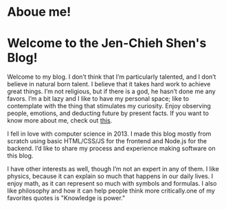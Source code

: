 # Aboue me!


# Welcome to the Jen-Chieh Shen's Blog!

Welcome to my blog. I don’t think that I’m particularly talented, and I don’t
believe in natural born talent. I believe that it takes hard work to achieve
great things. I’m not religious, but if there is a god, he hasn’t done me any
favors. I’m a bit lazy and I like to have my personal space; like to contemplate
with the thing that stimulates my curiosity. Enjoy observing people, emotions,
and deducting future by present facts. If you want to know more about me, check
out <a href="?page=About_sp_Me_sp_-_sp_關於我">this</a>.

I fell in love with computer science in 2013. I made this blog mostly from scratch
using basic HTML/CSS/JS for the frontend and Node.js for the backend. I’d like to
share my process and experience making software on this blog.

I have other interests as well, though I’m not an expert in any of them. I like
physics, because it can explain so much that happens in our daily lives. I enjoy
math, as it can represent so much with symbols and formulas. I also like philosophy
and how it can help people think more critically.one of my favorites quotes is
"Knowledge is power."

